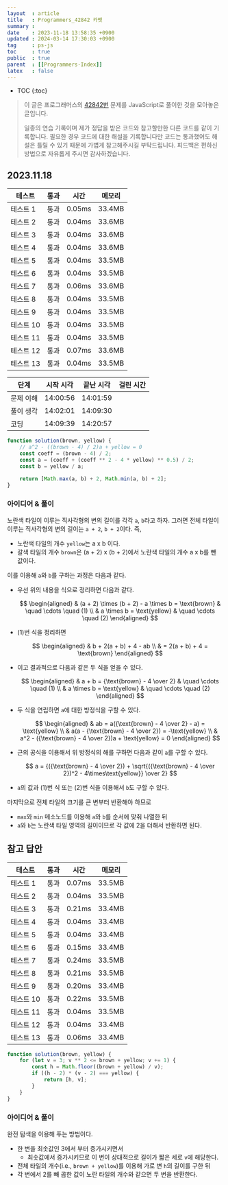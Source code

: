 ```yaml
---
layout  : article
title   : Programmers_42842 카펫
summary : 
date    : 2023-11-18 13:58:35 +0900
updated : 2024-03-14 17:30:03 +0900
tag     : ps-js
toc     : true
public  : true
parent  : [[Programmers-Index]]
latex   : false
---
```

* TOC
{:toc}

> 이 글은 프로그래머스의 [42842번](https://programmers.co.kr/learn/courses/30/lessons/42842) 문제를 JavaScript로 풀이한 것을 모아놓은 글입니다.
>
> 일종의 연습 기록이며 제가 정답을 받은 코드와 참고할만한 다른 코드를 같이 기록합니다. 필요한 경우 코드에 대한 해설을 기록합니다만 코드는 통과했어도 해설은 틀릴 수 있기 때문에 가볍게 참고해주시길 부탁드립니다. 피드백은 편하신 방법으로 자유롭게 주시면 감사하겠습니다.

## 2023.11.18

| 테스트    | 통과 | 시간   | 메모리 |
| --------- | ---- | ------ | ------ |
| 테스트 1  | 통과 | 0.05ms | 33.4MB |
| 테스트 2  | 통과 | 0.04ms | 33.6MB |
| 테스트 3  | 통과 | 0.04ms | 33.6MB |
| 테스트 4  | 통과 | 0.04ms | 33.6MB |
| 테스트 5  | 통과 | 0.04ms | 33.5MB |
| 테스트 6  | 통과 | 0.04ms | 33.5MB |
| 테스트 7  | 통과 | 0.06ms | 33.6MB |
| 테스트 8  | 통과 | 0.04ms | 33.5MB |
| 테스트 9  | 통과 | 0.04ms | 33.5MB |
| 테스트 10 | 통과 | 0.04ms | 33.5MB |
| 테스트 11 | 통과 | 0.04ms | 33.5MB |
| 테스트 12 | 통과 | 0.07ms | 33.6MB |
| 테스트 13 | 통과 | 0.04ms | 33.5MB |

| 단계      | 시작 시각 | 끝난 시각 | 걸린 시간 |
| --------- | --------- | --------- | --------- |
| 문제 이해 | 14:00:56  | 14:01:59  |           |
| 풀이 생각 | 14:02:01  | 14:09:30  |           |
| 코딩      | 14:09:39  | 14:20:57  |           |

```js
function solution(brown, yellow) {
    // a^2 - ((brown - 4) / 2)a + yellow = 0
    const coeff = (brown - 4) / 2;
    const a = (coeff + (coeff ** 2 - 4 * yellow) ** 0.5) / 2;
    const b = yellow / a;

    return [Math.max(a, b) + 2, Math.min(a, b) + 2];
}
```

### 아이디어 & 풀이

노란색 타일이 이루는 직사각형의 변의 길이를 각각 `a`, `b`라고 하자. 그러면 전체 타일이 이루는 직사각형의 변의 길이는 `a + 2`, `b + 2`이다. 즉,

* 노란색 타일의 개수 `yellow`는 a x b 이다.
* 갈색 타일의 개수 `brown`은 (a + 2) x (b + 2)에서 노란색 타일의 개수 a x b를 뺀 값이다.

이를 이용해 `a`와 `b`를 구하는 과정은 다음과 같다.

* 우선 위의 내용을 식으로 정리하면 다음과 같다.

    $$
    \begin{aligned}
        & (a + 2) \times (b + 2) - a \times b = \text{brown} & \quad \cdots \quad (1) \\
        & a \times b = \text{yellow} & \quad \cdots \quad (2)
    \end{aligned}
    $$

* (1)번 식을 정리하면

    $$
    \begin{aligned}
        & b + 2(a + b) + 4 - ab \\ & = 2(a + b) + 4 = \text{brown}
    \end{aligned}
    $$

* 이고 결과적으로 다음과 같은 두 식을 얻을 수 있다.

    $$
    \begin{aligned}
        & a + b = {\text{brown} - 4 \over 2} & \quad \cdots \quad (1) \\
        & a \times b = \text{yellow} & \quad \cdots \quad (2)
    \end{aligned}
    $$

* 두 식을 연립하면 `a`에 대한 방정식을 구할 수 있다.

    $$
    \begin{aligned}
        & ab = a({\text{brown} - 4 \over 2} - a) = \text{yellow} \\
        & a(a - {\text{brown} - 4 \over 2}) = -\text{yellow} \\
        & a^2 - ({\text{brown} - 4 \over 2})a + \text{yellow} = 0
    \end{aligned}
    $$

* 근의 공식을 이용해서 위 방정식의 해를 구하면 다음과 같이 `a`를 구할 수 있다.

    $$
    a = {({\text{brown} - 4 \over 2}) + \sqrt{({\text{brown} - 4 \over 2})^2 - 4\times\text{yellow}} \over 2}
    $$

* `a`의 값과 (1)번 식 또는 (2)번 식을 이용해서 `b`도 구할 수 있다.

마지막으로 전체 타일의 크기를 큰 변부터 반환해야 하므로

* `max`와 `min` 메소노드를 이용해 `a`와 `b`를 순서에 맞춰 나열한 뒤
* `a`와 `b`는 노란색 타일 영역의 길이이므로 각 값에 2을 더해서 반환하면 된다.

## 참고 답안

| 테스트    | 통과 | 시간   | 메모리 |
| --------- | ---- | ------ | ------ |
| 테스트 1  | 통과 | 0.07ms | 33.5MB |
| 테스트 2  | 통과 | 0.04ms | 33.5MB |
| 테스트 3  | 통과 | 0.21ms | 33.4MB |
| 테스트 4  | 통과 | 0.04ms | 33.4MB |
| 테스트 5  | 통과 | 0.04ms | 33.4MB |
| 테스트 6  | 통과 | 0.15ms | 33.4MB |
| 테스트 7  | 통과 | 0.24ms | 33.5MB |
| 테스트 8  | 통과 | 0.21ms | 33.5MB |
| 테스트 9  | 통과 | 0.20ms | 33.4MB |
| 테스트 10 | 통과 | 0.22ms | 33.5MB |
| 테스트 11 | 통과 | 0.04ms | 33.5MB |
| 테스트 12 | 통과 | 0.04ms | 33.4MB |
| 테스트 13 | 통과 | 0.06ms | 33.4MB |

```js
function solution(brown, yellow) {
    for (let v = 3; v ** 2 <= brown + yellow; v += 1) {
        const h = Math.floor((brown + yellow) / v);
        if ((h - 2) * (v - 2) === yellow) {
            return [h, v];
        }
    }
}
```

### 아이디어 & 풀이

완전 탐색을 이용해 푸는 방법이다.

* 한 변을 최솟값인 3에서 부터 증가시키면서
    * 최솟값에서 증가시키므로 이 변이 상대적으로 길이가 짧은 세로 `v`에 해당한다.
* 전체 타일의 개수(i.e., `brown + yellow`)를 이용해 가로 변 `h`의 길이를 구한 뒤
* 각 변에서 2를 빼 곱한 값이 노란 타일의 개수와 같으면 두 변을 반환한다.
